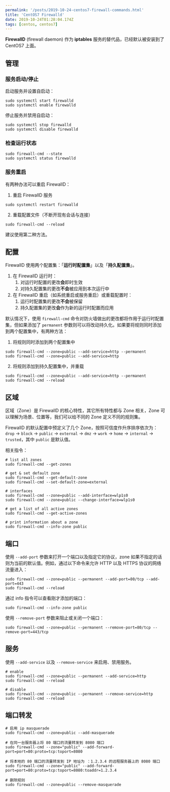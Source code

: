 ```yaml
---
permalink: '/posts/2019-10-24-centos7-firewall-commands.html'
title: 'CentOS7 Firewalld'
date: 2019-10-24T01:28:04.174Z
tags: [centos, centos7]
---
```


**FirewallD** (firewall daemon) 作为 **iptables** 服务的替代品，已经默认被安装到了 CentOS7 上面。

<!-- more -->

## 管理

### 服务启动/停止

启动服务并设置自启动：

```
sudo systemctl start firewalld
sudo systemctl enable firewalld
```

停止服务并禁用自启动：

```
sudo systemctl stop firewalld
sudo systemctl disable firewalld
```

### 检查运行状态

```
sudo firewall-cmd --state
sudo systemctl status firewalld
```

### 服务重启

有两种办法可以重启 FirewallD：


1. 重启 FirewallD 服务

```
sudo systemctl restart firewalld
```

2. 重载配置文件（不断开现有会话与连接）

```
sudo firewall-cmd --reload
```

建议使用第二种方法。

## 配置

FirewallD 使用两个配置集：「**运行时配置集**」以及「**持久配置集**」。

1. 在 FirewallD 运行时：
    1. 对运行时配置的更改**会**即时生效
    2. 对持久配置集的更改**不会**被应用到本次运行中
2. 在 FirewallD 重启（如系统重启或服务重启）或重载配置时：
    1. 运行时配置集的更改**不会**被保留
    2. 持久配置集的更改**会**作为新的运行时配置而应用
    
默认情况下，使用 `firewall-cmd` 命令对防火墙做出的更改都将作用于运行时配置集，但如果添加了 `permanent` 参数则可以将改动持久化。如果要将规则同时添加到两个配置集中，有两种方法：

1. 将规则同时添加到两个配置集中

```
sudo firewall-cmd --zone=public --add-service=http --permanent
sudo firewall-cmd --zone=public --add-service=http
```

2. 将规则添加到持久配置集中，并重载

```
sudo firewall-cmd --zone=public --add-service=http --permanent
sudo firewall-cmd --reload
```

## 区域

区域（Zone）是 FirewallD 的核心特性，其它所有特性都与 Zone 相关，Zone 可以理解为场景、位置等，我们可以给不同的 Zone 定义不同的规则集。

FirewallD 的默认配置中预定义了几个 Zone，按照可信度作升序排序依次为：`drop` -> `block` -> `public` -> `external` -> `dmz` -> `work` -> `home` -> `internal` -> `trusted`，其中 `public` 是默认值。

相关指令：

```
# list all zones
sudo firewall-cmd --get-zones

# get & set default zone
sudo firewall-cmd --get-default-zone
sudo firewall-cmd --set-default-zone=external

# interfaces
sudo firewall-cmd --zone=public --add-interface=wlp1s0
sudo firewall-cmd --zone=public --change-interface=wlp1s0

# get a list of all active zones
sudo firewall-cmd --get-active-zones

# print information about a zone
sudo firewall-cmd --info-zone public
```

## 端口

使用 `--add-port` 参数来打开一个端口以及指定它的协议，zone 如果不指定的话则为当前的默认值。例如，通过以下命令来允许 HTTP 以及 HTTPS 协议的网络流量进入：

```
sudo firewall-cmd --zone=public --permanent --add-port=80/tcp --add-port=443
sudo firewall-cmd --reload
```

通过 info 指令可以查看刚才添加的端口：

```
sudo firewall-cmd --info-zone public
```

使用 `--remove-port` 参数来阻止或关闭一个端口：

```
sudo firewall-cmd --zone=public --permanent --remove-port=80/tcp --remove-port=443/tcp
```

## 服务

使用 `--add-service` 以及 `--remove-service` 来启用、禁用服务。

```
# enable
sudo firewall-cmd --zone=public --permanent --add-service=http 
sudo firewall-cmd --reload 

# disable
sudo firewall-cmd --zone=public --permanent --remove-service=http 
sudo firewall-cmd --reload 
```

## 端口转发

```
# 启用 ip masquerade
sudo firewall-cmd --zone=public --add-masquerade

# 在同一台服务器上将 80 端口的流量转发到 8080 端口
sudo firewall-cmd --zone="public" --add-forward-port=port=80:proto=tcp:toport=8080

# 将本地的 80 端口的流量转发到 IP 地址为 ：1.2.3.4 的远程服务器上的 8080 端口
sudo firewall-cmd --zone="public" --add-forward-port=port=80:proto=tcp:toport=8080:toaddr=1.2.3.4

# 删除规则
sudo firewall-cmd --zone=public --remove-masquerade
```

